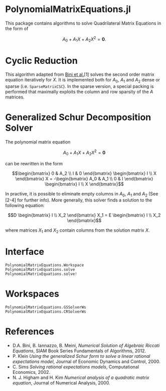 # PolynomialMatrixEquations.jl

This package contains algorithms to solve Quadrilateral Matrix Equations in the form of
```math
A_0 + A_1 X + A_2 X^2 = \bm{0}.
```
# Cyclic Reduction
This algorithm adapted from [Bini et al.](https://link.springer.com/article/10.1007/s11075-008-9253-0)[1] solves the second order matrix equation iteratively
for $X$. It is implemented both for $A_0$, $A_1$ and $A_2$ dense or sparse (i.e. `SparseMatrixCSC`).
In the sparse version, a special packing is performed that maximally exploits the column and row sparsity
of the $A$ matrices.

# Generalized Schur Decomposition Solver
The polynomial matrix equation
```math
A_0 + A_1 X + A_2 X^2 = \bm{0}
```
can be rewritten in the form
```math
\begin{bmatrix}
0 & A_2 \\
I & 0
\end{bmatrix} 
\begin{bmatrix}
I \\ X
\end{bmatrix} X
=
-\begin{bmatrix}
A_0 & A_1 \\
0 & I
\end{bmatrix} 
\begin{bmatrix}
I \\ X
\end{bmatrix}
```
In practive, it is possible to eliminate empty columns in $A_0$, $A_1$
and $A_2$ (See [2-4] for further info). More generally, this solver finds a solution to the following equation:
```math
D \begin{bmatrix}
I \\ X_2
\end{bmatrix} X_1
=
E \begin{bmatrix}
I \\ X_2
\end{bmatrix}
```
where matrices $X_1$ and $X_2$ contain columns from the solution matrix $X$.

# Interface
 ```@docs
PolynomialMatrixEquations.Workspace
PolynomialMatrixEquations.solve
PolynomialMatrixEquations.solve!
```

# Workspaces
```@docs
PolynomialMatrixEquations.GSSolverWs
PolynomialMatrixEquations.CRSolverWs
```

# References

- D.A. Bini, B. Iannazzo, B. Meini, *Numerical Solution of Algebraic
  Riccati Equations*, SIAM Book Series Fundamentals of Algorithms, 2012.
- P. Klein *Using the generalized Schur form to solve a linear
  rational expectations model*, Journal of Economic Dynamics and
  Control, 2000.
- C. Sims *Solving rational expectations models*, Computational
  Economics, 2002.
- N. J. Higham and H. Kim *Numerical analysis of a quadratic matrix equation*, Journal
  of Numerical Analysis, 2000.
